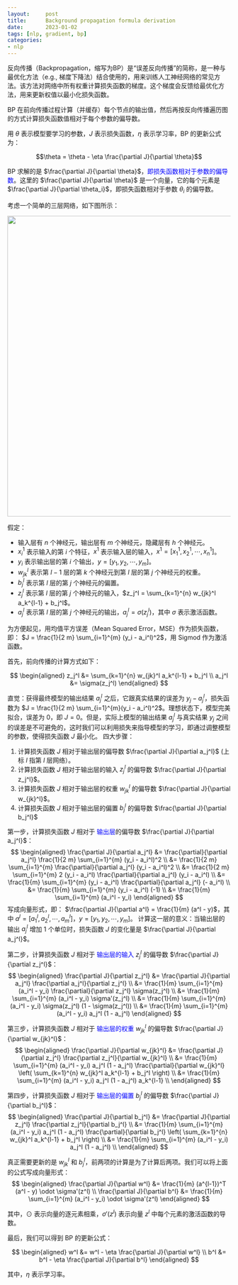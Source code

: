 ```yaml
---
layout:     post
title:      Background propagation formula derivation
date:       2023-01-02
tags: [nlp, gradient, bp]
categories: 
- nlp
---
```


反向传播（Backpropagation，缩写为BP）是“误差反向传播”的简称，是一种与最优化方法（e.g., 梯度下降法）结合使用的，用来训练人工神经网络的常见方法。该方法对网络中所有权重计算损失函数的梯度。这个梯度会反馈给最优化方法，用来更新权值以最小化损失函数。 

BP 在前向传播过程计算（并缓存）每个节点的输出值，然后再按反向传播遍历图的方式计算损失函数值相对于每个参数的偏导数。

用 $\theta$ 表示模型要学习的参数，$J$ 表示损失函数，$\eta$ 表示学习率，BP 的更新公式为：

$$\theta = \theta - \eta \frac{\partial J}{\partial \theta}$$

BP 求解的是 $\frac{\partial J}{\partial \theta}$，<span style="color:blue;">即损失函数相对于参数的偏导数</span>。这里的 $\frac{\partial J}{\partial \theta}$ 是一个向量，它的每个元素是 $\frac{\partial J}{\partial \theta_i}$，即损失函数相对于参数 $\theta_i$ 的偏导数。


考虑一个简单的三层网络，如下图所示：

<div style="display: flex; justify-content: center; align-items: center;">
<img src="https://file.ddot.cc/imagehost/2023/3_layer.png" width="678px">
</div>

假定：
- 输入层有 $n$ 个神经元，输出层有 $m$ 个神经元，隐藏层有 $h$ 个神经元。
- $x_i^1$ 表示输入的第 $i$ 个特征，$x^1$ 表示输入层的输入，$x^1 = [x_1^1, x_2^1, \cdots, x_n^1]$。
- $y_i$ 表示输出层的第 $i$ 个输出，$y = [y_1, y_2, \cdots, y_m]$。
- $w_{jk}^l$ 表示第 $l-1$ 层的第 $k$ 个神经元到第 $l$ 层的第 $j$ 个神经元的权重。
- $b_j^l$ 表示第 $l$ 层的第 $j$ 个神经元的偏置。
- $z_j^l$ 表示第 $l$ 层的第 $j$ 个神经元的输入，$z_j^l = \sum_{k=1}^{n} w_{jk}^l a_k^{l-1} + b_j^l$。
- $a_j^l$ 表示第 $l$ 层的第 $j$ 个神经元的输出，$a_j^l = \sigma(z_j^l)$，其中 $\sigma$ 表示激活函数。

为方便起见，用均值平方误差（Mean Squared Error，MSE）作为损失函数，即： $J = \frac{1}{2 m} \sum_{i=1}^{m} (y_i - a_i^l)^2$，用 Sigmod 作为激活函数。


首先，前向传播的计算方式如下：

$$ \begin{aligned}
z_j^l &= \sum_{k=1}^{n} w_{jk}^l a_k^{l-1} + b_j^l \\
a_j^l &= \sigma(z_j^l)
\end{aligned} $$

直觉：获得最终模型的输出结果 $a_j^l$ 之后，它跟真实结果的误差为 $y_j - a_j^l$，损失函数为 $J = \frac{1}{2  m} \sum_{i=1}^{m}(y_i - a_i^l)^2$。理想状态下，模型完美拟合，误差为 0，即 $J = 0$。但是，实际上模型的输出结果 $a_j^l$ 与真实结果 $y_j$ 之间的误差是不可避免的，这时我们可以利用损失来指导模型的学习，即通过调整模型的参数，使得损失函数 $J$ 最小化。
四大步骤：
1. 计算损失函数 $J$ 相对于输出层的偏导数 $\frac{\partial J}{\partial a_j^l}$ (上标 $l$ 指第 $l$ 层网络）。
2. 计算损失函数 $J$ 相对于输出层的输入 $z_j^l$ 的偏导数 $\frac{\partial J}{\partial z_j^l}$。
3. 计算损失函数 $J$ 相对于输出层的权重 $w_{jk}^l$ 的偏导数 $\frac{\partial J}{\partial w_{jk}^l}$。
4. 计算损失函数 $J$ 相对于输出层的偏置 $b_j^l$ 的偏导数 $\frac{\partial J}{\partial b_j^l}$

第一步，计算损失函数 $J$ 相对于<span style="color:blue;"> 输出层</span>的偏导数 $\frac{\partial J}{\partial a_j^l}$：
$$ \begin{aligned}
\frac{\partial J}{\partial a_j^l} &= \frac{\partial}{\partial a_j^l} \frac{1}{2 m} \sum_{i=1}^{m} (y_i - a_i^l)^2 \\
&= \frac{1}{2 m} \sum_{i=1}^{m} \frac{\partial}{\partial a_j^l} (y_i - a_i^l)^2 \\
&= \frac{1}{2 m} \sum_{i=1}^{m} 2 (y_i - a_i^l) \frac{\partial}{\partial a_j^l} (y_i - a_i^l) \\
&= \frac{1}{m} \sum_{i=1}^{m} (y_i - a_i^l) \frac{\partial}{\partial a_j^l} (- a_i^l) \\
&= \frac{1}{m} \sum_{i=1}^{m} (y_i - a_i^l) (-1) \\
&= \frac{1}{m} \sum_{i=1}^{m} (a_i^l - y_i)
\end{aligned} $$
写成向量形式，即： $\frac{\partial J}{\partial a^l} = \frac{1}{m} (a^l - y)$，其中 $a^l = [a_1^l, a_2^l, \cdots, a_m^l]$，$y =[y_1, y_2, \cdots, y_m]$。
计算这一层的意义：当输出层的输出 $a_j^l$ 增加 1 个单位时，损失函数 $J$ 的变化量是 $\frac{\partial J}{\partial a_j^l}$。


第二步，计算损失函数 $J$ 相对于<span style="color:blue;"> 输出层的输入 </span> $z_j^l$ 的偏导数 $\frac{\partial J}{\partial z_j^l}$：
$$ \begin{aligned}
\frac{\partial J}{\partial z_j^l} &= \frac{\partial J}{\partial a_j^l} \frac{\partial a_j^l}{\partial z_j^l} \\
&= \frac{1}{m} \sum_{i=1}^{m} (a_i^l - y_i) \frac{\partial}{\partial z_j^l} \sigma(z_j^l) \\
&= \frac{1}{m} \sum_{i=1}^{m} (a_i^l - y_i) \sigma'(z_j^l) \\
&= \frac{1}{m} \sum_{i=1}^{m} (a_i^l - y_i) \sigma(z_j^l) (1 - \sigma(z_j^l)) \\
&= \frac{1}{m} \sum_{i=1}^{m} (a_i^l - y_i) a_j^l (1 - a_j^l)
\end{aligned} $$

第三步，计算损失函数 $J$ 相对于 <span style="color:blue;"> 输出层的权重 </span> $w_{jk}^l$ 的偏导数 $\frac{\partial J}{\partial w_{jk}^l}$：
$$ \begin{aligned}
\frac{\partial J}{\partial w_{jk}^l} &= \frac{\partial J}{\partial z_j^l} \frac{\partial z_j^l}{\partial w_{jk}^l} \\
&= \frac{1}{m} \sum_{i=1}^{m} (a_i^l - y_i) a_j^l (1 - a_j^l) \frac{\partial}{\partial w_{jk}^l} \left( \sum_{k=1}^{n} w_{jk}^l a_k^{l-1} + b_j^l \right) \\
&= \frac{1}{m} \sum_{i=1}^{m} (a_i^l - y_i) a_j^l (1 - a_j^l) a_k^{l-1} \\
\end{aligned} $$


第四步，计算损失函数 $J$ 相对于 <span style="color:blue;"> 输出层的偏置 </span> $b_j^l$ 的偏导数 $\frac{\partial J}{\partial b_j^l}$：
$$ \begin{aligned}
\frac{\partial J}{\partial b_j^l} &= \frac{\partial J}{\partial z_j^l} \frac{\partial z_j^l}{\partial b_j^l} \\
&= \frac{1}{m} \sum_{i=1}^{m} (a_i^l - y_i) a_j^l (1 - a_j^l) \frac{\partial}{\partial b_j^l} \left( \sum_{k=1}^{n} w_{jk}^l a_k^{l-1} + b_j^l \right) \\
&= \frac{1}{m} \sum_{i=1}^{m} (a_i^l - y_i) a_j^l (1 - a_j^l) \\
\end{aligned} $$


真正需要更新的是 $w_{jk}^l$ 和 $b_j^l$，前两项的计算是为了计算后两项。我们可以将上面的公式写成向量形式：
$$ \begin{aligned}
\frac{\partial J}{\partial w^l} &= \frac{1}{m} (a^{l-1})^T (a^l - y) \odot \sigma'(z^l) \\
\frac{\partial J}{\partial b^l} &= \frac{1}{m} \sum_{i=1}^{m} (a_i^l - y_i) \odot \sigma'(z^l)
\end{aligned} $$

其中，$\odot$ 表示向量的逐元素相乘，$\sigma'(z^l)$ 表示向量 $z^l$ 中每个元素的激活函数的导数。

最后，我们可以得到 BP 的更新公式：

$$ \begin{aligned}
w^l &= w^l - \eta \frac{\partial J}{\partial w^l} \\
b^l &= b^l - \eta \frac{\partial J}{\partial b^l}
\end{aligned} $$

其中，$\eta$ 表示学习率。
